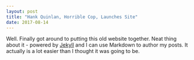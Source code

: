 ```yaml
---
layout: post
title: "Hank Quinlan, Horrible Cop, Launches Site"
date: 2017-08-14
---
```


Well. Finally got around to putting this old website together. 
Neat thing about it - powered by [Jekyll](http://jekyllrb.com) and I can use Markdown to author my posts. 
It actually is a lot easier than I thought it was going to be.

